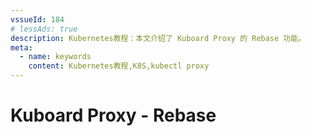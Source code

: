 ```yaml
---
vssueId: 184
# lessAds: true
description: Kubernetes教程：本文介绍了 Kuboard Proxy 的 Rebase 功能。
meta:
  - name: keywords
    content: Kubernetes教程,K8S,kubectl proxy
---
```


# Kuboard Proxy - Rebase

<AdSenseTitle/>
